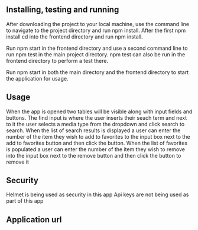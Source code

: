 ## Installing, testing and running

After downloading the project to your local machine, use the command line to navigate to the project directory and run npm install.
After the first npm install cd into the frontend directory and run npm install.

Run npm start in the frontend directory and use a second command line to run npm test in the main project directory.
npm test can also be run in the frontend directory to perform a test there.

Run npm start in both the main directory and the frontend directory to start the application for usage.


## Usage

When the app is opened two tables will be visible along with input fields and buttons.
The find input is where the user inserts their seach term and next to it the user selects a media type from the dropdown and click search to search.
When the list of search results is displayed a user can enter the number of the item they wish to add to favorites to the input box next to the add to favorites button and then click the button.
When the list of favorites is populated a user can enter the number of the item they wish to remove into the input box next to the remove button and then click the button to remove it


## Security

Helmet is being used as security in this app
Api keys are not being used as part of this app


## Application url